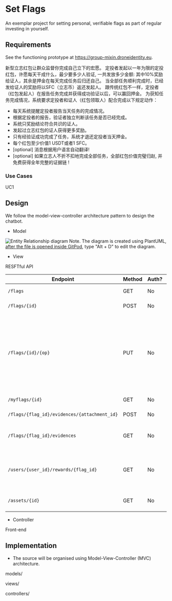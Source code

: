# Set Flags
  
An exemplar project for setting personal, verifiable flags as part of regular investing in yourself.

## Requirements

See the functioning prototype at https://group-mixin.droneidentity.eu.

新型立志红包让群众监督你完成自己立下的宏愿。
定投者发起以一年为限的定投红包，许愿每天干成什么，最少要多少人验证, 一共发放多少金额: 其中10%奖励给证人，其余是押金在每天完成任务后归还自己。
当全部任务顺利完成时，已经发给证人的奖励将以SFC（立志币）返还发起人。
跟传统红包不一样，定投者（红包发起人）在报告任务完成并获得成功验证以后，可以赢回押金。 为获知任务完成情况，系统要求定投者和证人（红包领取人）配合完成以下规定动作：
* 每天系统提醒定投者报告当天任务的完成情况。
* 根据定投者的报告，验证者独立判断该任务是否已经完成。
* 系统只奖励结论符合共识的证人。
* 发起过立志红包的证人获得更多奖励。
* 只有经验证成功完成了任务，系统才退还定投者当天押金。
* 每个红包至少价值1 USDT或者1 SFC。
* [optional] 消息根据用户语言自动翻译!
* [optional] 如果立志人不折不扣地完成全部任务，全部红包价值完璧归赵, 并免费获得全年完整的证据链 ! 

### Use Cases

UC1

## Design

We follow the model-view-controller architecture pattern to design the chatbot.

* Model

![Entity Relationship diagram](https://github.com/set-flags/set-flags/blob/master/docs/models.png)
Note. The diagram is created using PlantUML, [after the file is opened inside GitPod](https://gitpod.io/#https://github.com/set-flags/set-flags/blob/master/docs/models.puml), type "Alt + D" to edit the diagram.

* View

RESFTful API
<!-- markdown-swagger -->
 Endpoint                                     | Method | Auth? | Description                                                                                          
 -------------------------------------------- | ------ | ----- | -----------------------------------------------------------------------------------------------------
 `/flags`                                     | GET    | No    | list all the flags                                                                                   
 `/flags/{id}`                                | POST   | No    | create a flag                                                                                        
 `/flags/{id}/{op}`                           | PUT    | No    | Update an existing flag with operations for verification (yes, no) after uploaded the evidence (done)
 `/myflags/{id}`                              | GET    | No    | list all flags of the user                                                                           
 `/flags/{flag_id}/evidences/{attachment_id}` | POST   | No    | Upload evidence                                                                                      
 `/flags/{flag_id}/evidences`                 | GET    | No    | list all the evidences since yesterday                                                               
 `/users/{user_id}/rewards/{flag_id}`         | GET    | No    | Check the total rewards received by the user for the flag                                            
 `/assets/{id}`                               | GET    | No    | get the asset information                                                                            
<!-- /markdown-swagger -->

* Controller

Front-end

## Implementation

* The source will be organised using Model-View-Controller (MVC) architecture.

models/

views/

controllers/
